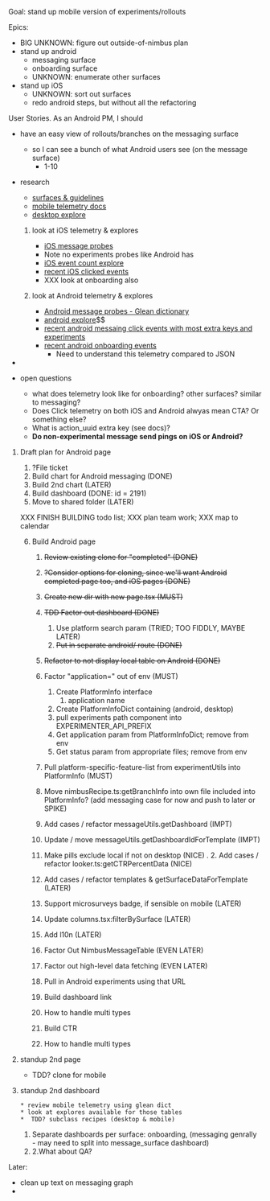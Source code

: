Goal: stand up mobile version of experiments/rollouts

Epics:

- BIG UNKNOWN: figure out outside-of-nimbus plan
- stand up android
  - messaging surface
  - onboarding surface
  - UNKNOWN: enumerate other surfaces
- stand up iOS
  - UNKNOWN: sort out surfaces
  - redo android steps, but without all the refactoring

User Stories. As an Android PM, I should

- have an easy view of rollouts/branches on the messaging surface

  - so I can see a bunch of what Android users see (on the message surface)
    - 1-10

- research

  - [surfaces & guidelines](https://mozilla-hub.atlassian.net/wiki/spaces/FIREFOX/pages/210206760/Mobile+Message+Surface+Guidelines)
  - [mobile telemetry docs](https://experimenter.info/messaging/mobile-messaging/#events-emitted)
  - [desktop explore](https://mozilla.cloud.looker.com/explore/user_journey/event_counts)

  1. look at iOS telemetry & explores

     - [iOS message probes](https://dictionary.telemetry.mozilla.org/apps/firefox_ios?page=1&search=messag)
     - Note no experiments probes like Android has
     - [iOS event count explore](https://mozilla.cloud.looker.com/explore/firefox_ios/event_counts?qid=OZqOXzZqTujARgvCK12NJ4)
     - [recent iOS clicked events](https://mozilla.cloud.looker.com/explore/firefox_ios/event_counts?qid=jQpgYwZpBZEhW73B1dcyzu&toggle=fil,vis)
     - XXX look at onboarding also

  2. look at Android telemetry & explores
     - [Android message probes - Glean dictionary](https://dictionary.telemetry.mozilla.org/apps/fenix?page=1&search=messaging)
     - [android explore](https://mozilla.cloud.looker.com/explore/fenix/event_counts)$$
     - [recent android messaing click events with most extra keys and experiments](https://mozilla.cloud.looker.com/explore/fenix/event_counts?qid=u0OKWHjWgTcstNgbzvyyBc&toggle=fil)
     - [recent android onboarding events](https://mozilla.cloud.looker.com/explore/fenix/event_counts?qid=n71HDr0LIxuNS3vGX9essN&toggle=fil)
       - Need to understand this telemetry compared to JSON

-
- open questions
  - what does telemetry look like for onboarding? other surfaces? similar to messaging?
  - Does Click telemetry on both iOS and Android alwyas mean CTA? Or something else?
  - What is action_uuid extra key (see docs)?
  - **Do non-experimental message send pings on iOS or Android?**

1.  Draft plan for Android page

    1. ?File ticket
    2. Build chart for Android messaging (DONE)
    3. Build 2nd chart (LATER)
    4. Build dashboard (DONE: id = 2191)
    5. Move to shared folder (LATER)

    XXX FINISH BUILDING todo list; XXX plan team work; XXX map to calendar

    6. Build Android page

       1. ~~Review existing clone for "completed" (DONE)~~
       2. ~~?Consider options for cloning, since we'll want Android completed page too, and iOS pages (DONE)~~
       3. ~~Create new dir with new page.tsx (MUST)~~
       4. ~~TDD Factor out dashboard (DONE)~~
          1. Use platform search param (TRIED; TOO FIDDLY, MAYBE LATER)
          2. ~~Put in separate android/ route (DONE)~~
       5. ~~Refactor to not display local table on Android (DONE)~~

       6. Factor "application=" out of env (MUST)
          1. Create PlatformInfo interface
             1. application name
          2. Create PlatformInfoDict containing (android, desktop)
          3. pull experiments path component into EXPERIMENTER_API_PREFIX
          4. Get application param from PlatformInfoDict; remove from env
          5. Get status param from appropriate files; remove from env
       7. Pull platform-specific-feature-list from experimentUtils into
        PlatformInfo (MUST)
       8. Move nimbusRecipe.ts:getBranchInfo into own file included into PlatformInfo? (add messaging case for now and push to later or SPIKE)

       9.  Add cases / refactor messageUtils.getDashboard (IMPT)
       10. Update / move messageUtils.getDashboardIdForTemplate (IMPT)

       11. Make pills exclude local if not on desktop (NICE)
.      2.  Add cases / refactor looker.ts:getCTRPercentData (NICE)

       1.  Add cases / refactor templates & getSurfaceDataForTemplate (LATER)
       2.  Support microsurveys badge, if sensible on mobile (LATER)
       3.  Update columns.tsx:filterBySurface (LATER)
       4.  Add l10n (LATER)

       5.  Factor Out NimbusMessageTable (EVEN LATER)
       6.  Factor out high-level data fetching (EVEN LATER)

       7.  Pull in Android experiments using that URL
       8.  Build dashboard link
       9.  How to handle multi types
       10. Build CTR
       11. How to handle multi types

1.  standup 2nd page

    - TDD? clone for mobile

2.  standup 2nd dashboard

        * review mobile telemetry using glean dict
        * look at explores available for those tables
        *  TDD? subclass recipes (desktop & mobile)

    1. Separate dashboards per surface: onboarding, (messaging genrally - may need to split into message_surface dashboard)
    2. 2.What about QA?

Later:

- clean up text on messaging graph
-
